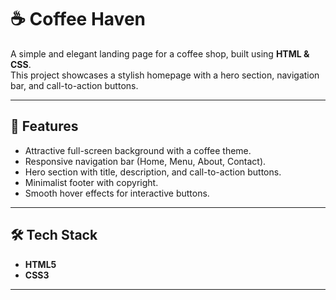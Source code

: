 # ☕ Coffee Haven

A simple and elegant landing page for a coffee shop, built using **HTML & CSS**.  
This project showcases a stylish homepage with a hero section, navigation bar, and call-to-action buttons.

--- 

## 🚀 Features  
- Attractive full-screen background with a coffee theme. 
- Responsive navigation bar (Home, Menu, About, Contact). 
- Hero section with title, description, and call-to-action buttons. 
- Minimalist footer with copyright.
- Smooth hover effects for interactive buttons. 

---                     

## 🛠️ Tech Stack
- **HTML5**
- **CSS3**

---


